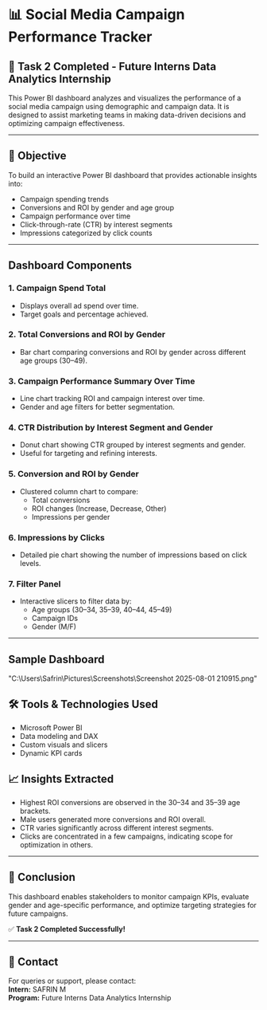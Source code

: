 # 📊 Social Media Campaign Performance Tracker

## 🚀 Task 2 Completed - Future Interns Data Analytics Internship

This Power BI dashboard analyzes and visualizes the performance of a social media campaign using demographic and campaign data. It is designed to assist marketing teams in making data-driven decisions and optimizing campaign effectiveness.

---

## 📌 Objective

To build an interactive Power BI dashboard that provides actionable insights into:

- Campaign spending trends
- Conversions and ROI by gender and age group
- Campaign performance over time
- Click-through-rate (CTR) by interest segments
- Impressions categorized by click counts

---

##  Dashboard Components

### 1. **Campaign Spend Total**
- Displays overall ad spend over time.
- Target goals and percentage achieved.

### 2. **Total Conversions and ROI by Gender**
- Bar chart comparing conversions and ROI by gender across different age groups (30–49).

### 3. **Campaign Performance Summary Over Time**
- Line chart tracking ROI and campaign interest over time.
- Gender and age filters for better segmentation.

### 4. **CTR Distribution by Interest Segment and Gender**
- Donut chart showing CTR grouped by interest segments and gender.
- Useful for targeting and refining interests.

### 5. **Conversion and ROI by Gender**
- Clustered column chart to compare:
  - Total conversions
  - ROI changes (Increase, Decrease, Other)
  - Impressions per gender

### 6. **Impressions by Clicks**
- Detailed pie chart showing the number of impressions based on click levels.

### 7. **Filter Panel**
- Interactive slicers to filter data by:
  - Age groups (30–34, 35–39, 40–44, 45–49)
  - Campaign IDs
  - Gender (M/F)

---

## Sample Dashboard

"C:\Users\Safrin\Pictures\Screenshots\Screenshot 2025-08-01 210915.png"

## 🛠️ Tools & Technologies Used

- Microsoft Power BI
- Data modeling and DAX
- Custom visuals and slicers
- Dynamic KPI cards


## 📈 Insights Extracted

- Highest ROI conversions are observed in the 30–34 and 35–39 age brackets.
- Male users generated more conversions and ROI overall.
- CTR varies significantly across different interest segments.
- Clicks are concentrated in a few campaigns, indicating scope for optimization in others.

---

## 📝 Conclusion

This dashboard enables stakeholders to monitor campaign KPIs, evaluate gender and age-specific performance, and optimize targeting strategies for future campaigns.

✅ **Task 2 Completed Successfully!**

---

## 📧 Contact

For queries or support, please contact:  
**Intern:** SAFRIN M  
**Program:** Future Interns Data Analytics Internship  
